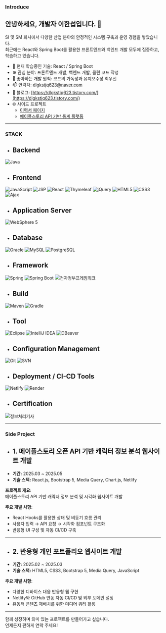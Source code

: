 ### Introduce

## 안녕하세요, 개발자 이한섭입니다. 👋

SI 및 SM 회사에서 다양한 산업 분야의 안정적인 시스템 구축과 운영 경험을 쌓았습니다.  
최근에는 React와 Spring Boot를 활용한 프론트엔드와 백엔드 개발 모두에 집중하고, 학습하고 있습니다.

- 🔭 현재 학습중인 기술: React / Spring Boot  
- ⚙️ 관심 분야: 프론트엔드 개발, 백엔드 개발, 클린 코드 작성
- 💬 좋아하는 개발 원칙: 코드의 가독성과 유지보수성 최우선  
- 📫 연락처: dlgkstjq623@naver.com  
- 🔗 블로그: [https://dlgkstjq623.tistory.com/](https://dlgkstjq623.tistory.com/)  
- 🌐 사이드 프로젝트  
  - [이력서 페이지](https://hs-home-portfolio.com)  
  - [메이플스토리 API 기반 통계 플랫폼](https://hs-maple-fighter.com)  

---

### STACK

- ## Backend
![Java](https://img.shields.io/badge/Backend-Java-007396?logo=java&logoColor=white)

- ## Frontend
![JavaScript](https://img.shields.io/badge/JavaScript-F7DF1E?logo=javascript&logoColor=black)
![JSP](https://img.shields.io/badge/JSP-FF0033?logo=java&logoColor=white)
![React](https://img.shields.io/badge/React-61DAFB?logo=react&logoColor=black)
![Thymeleaf](https://img.shields.io/badge/Thymeleaf-005F0F?logo=thymeleaf&logoColor=white)
![jQuery](https://img.shields.io/badge/jQuery-0769AD?logo=jquery&logoColor=white)
![HTML5](https://img.shields.io/badge/HTML5-E34F26?logo=html5&logoColor=white)
![CSS3](https://img.shields.io/badge/CSS3-1572B6?logo=css3&logoColor=white)
![Ajax](https://img.shields.io/badge/Ajax-005F0F?style=flat&logo=ajax&logoColor=white)

- ## Application Server
![WebSphere 5](https://img.shields.io/badge/WebSphere-5-0071BC)

- ## Database
![Oracle](https://img.shields.io/badge/Oracle-F80000?logo=oracle&logoColor=white)
![MySQL](https://img.shields.io/badge/MySQL-4479A1?logo=mysql&logoColor=white)
![PostgreSQL](https://img.shields.io/badge/PostgreSQL-336791?logo=postgresql&logoColor=white)

- ## Framework
![Spring](https://img.shields.io/badge/Spring-6DB33F?logo=spring&logoColor=white)
![Spring Boot](https://img.shields.io/badge/Spring_Boot-6DB33F?logo=springboot&logoColor=white)
![전자정부프레임워크](https://img.shields.io/badge/Framework-전자정부프레임워크-blue)

- ## Build
![Maven](https://img.shields.io/badge/Maven-C71A36?logo=apachemaven&logoColor=white)
![Gradle](https://img.shields.io/badge/Gradle-02303A?logo=gradle&logoColor=white)

- ## Tool
![Eclipse](https://img.shields.io/badge/Eclipse-2C2255?logo=eclipse&logoColor=white)
![IntelliJ IDEA](https://img.shields.io/badge/IntelliJ_IDEA-000000?logo=intellij-idea&logoColor=white)
![DBeaver](https://img.shields.io/badge/DBeaver-4C8DBA?logo=dbeaver&logoColor=white)

- ## Configuration Management
![Git](https://img.shields.io/badge/Git-F05032?logo=git&logoColor=white)
![SVN](https://img.shields.io/badge/SVN-809CC9?logo=subversion&logoColor=white)

- ## Deployment / CI-CD Tools
![Netlify](https://img.shields.io/badge/Netlify-00C7B7?logo=netlify&logoColor=white)
![Render](https://img.shields.io/badge/Render-2AB8E6?logo=render&logoColor=white)

- ## Certification
![정보처리기사](https://img.shields.io/badge/Certification-정보처리기사-blue)


---

### Side Project

- ## 1. 메이플스토리 오픈 API 기반 캐릭터 정보 분석 웹사이트 개발  
- **기간:** 2025.03 ~ 2025.05  
- **기술 스택:** React.js, Bootstrap 5, Media Query, Chart.js, Netlify  

**프로젝트 개요:**  
메이플스토리 API 기반 캐릭터 정보 분석 및 시각화 웹사이트 개발  

**주요 개발 사항:**  
- React Hooks를 활용한 상태 및 비동기 흐름 관리  
- 사용자 입력 → API 요청 → 시각화 컴포넌트 구조화  
- 반응형 UI 구성 및 자동 CI/CD 구축  

---

- ## 2. 반응형 개인 포트폴리오 웹사이트 개발  
- **기간:** 2025.02 ~ 2025.03  
- **기술 스택:** HTML5, CSS3, Bootstrap 5, Media Query, JavaScript  

**주요 개발 사항:**  
- 다양한 디바이스 대응 반응형 웹 구현  
- Netlify와 GitHub 연동 자동 CI/CD 및 외부 도메인 설정  
- 유동적 콘텐츠 재배치를 위한 미디어 쿼리 활용  

---

함께 성장하며 의미 있는 프로젝트를 만들어가고 싶습니다.  
언제든지 편하게 연락 주세요!  
